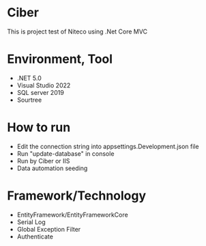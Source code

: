 # Ciber
This is project test of Niteco using .Net Core MVC

# Environment, Tool
- .NET 5.0
- Visual Studio 2022
- SQL server 2019
- Sourtree
# How to run
- Edit the connection string into appsettings.Development.json file
- Run "update-database" in console
- Run by Ciber or IIS
- Data automation seeding
# Framework/Technology
- EntityFramework/EntityFrameworkCore
- Serial Log
- Global Exception Filter
- Authenticate
